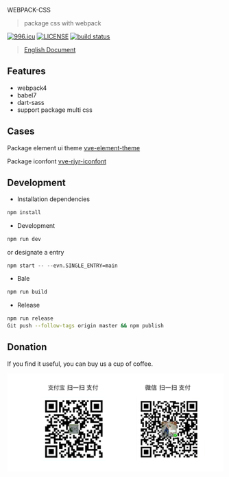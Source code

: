WEBPACK-CSS

> package css with webpack

[![996.icu](https://img.shields.io/badge/link-996.icu-red.svg)](https://996.icu)
[![LICENSE](https://img.shields.io/badge/license-Anti%20996-blue.svg)](https://github.com/996icu/996.ICU/blob/master/LICENSE)
[![build status](https://travis-ci.org/nqdy666/webpack-css.svg?branch=master)](https://travis-ci.org/nqdy666/webpack-css.svg?branch=master)

> [English Document](./README_EN.md)

## Features
- webpack4
- babel7
- dart-sass
- support package multi css

## Cases

Package element ui theme [vve-element-theme](https://github.com/vue-viewer-editor/vve-element-theme)

Package iconfont [vve-rjyr-iconfont](https://github.com/vue-viewer-editor/vve-rjyr-iconfont)

## Development

- Installation dependencies

```bash
npm install
```

- Development

```bash
npm run dev
```

or designate a entry
```
npm start -- --evn.SINGLE_ENTRY=main
```

- Bale

```bash
npm run build
```

- Release

```bash
npm run release
Git push --follow-tags origin master && npm publish
```

## Donation
If you find it useful, you can buy us a cup of coffee.

<img width="650" src="https://raw.githubusercontent.com/nqdy666/webpack-css/master/qrcode-donation.png" alt="donation">

